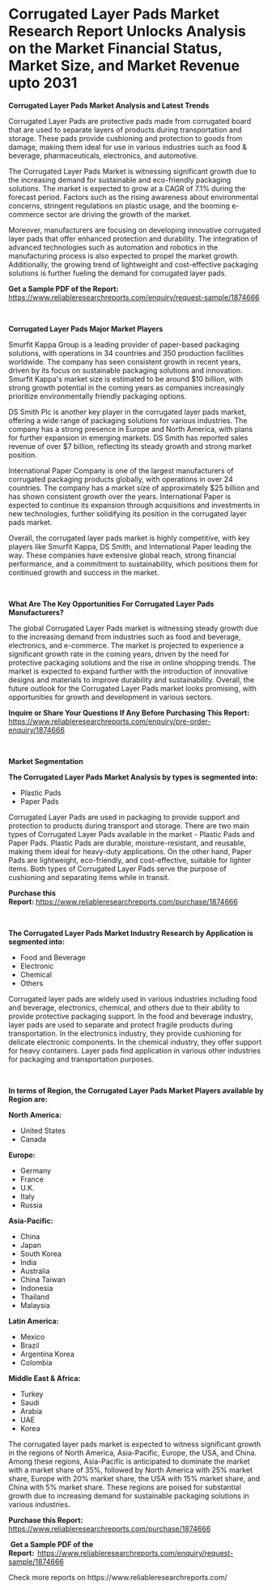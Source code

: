 <p><h1>Corrugated Layer Pads Market Research Report Unlocks Analysis on the Market Financial Status, Market Size, and Market Revenue upto 2031</h1></p><p><strong>Corrugated Layer Pads Market Analysis and Latest Trends</strong></p>
<p><p>Corrugated Layer Pads are protective pads made from corrugated board that are used to separate layers of products during transportation and storage. These pads provide cushioning and protection to goods from damage, making them ideal for use in various industries such as food & beverage, pharmaceuticals, electronics, and automotive.</p><p>The Corrugated Layer Pads Market is witnessing significant growth due to the increasing demand for sustainable and eco-friendly packaging solutions. The market is expected to grow at a CAGR of 7.1% during the forecast period. Factors such as the rising awareness about environmental concerns, stringent regulations on plastic usage, and the booming e-commerce sector are driving the growth of the market.</p><p>Moreover, manufacturers are focusing on developing innovative corrugated layer pads that offer enhanced protection and durability. The integration of advanced technologies such as automation and robotics in the manufacturing process is also expected to propel the market growth. Additionally, the growing trend of lightweight and cost-effective packaging solutions is further fueling the demand for corrugated layer pads.</p></p>
<p><strong>Get a Sample PDF of the Report:&nbsp;</strong> <a href="https://www.reliableresearchreports.com/enquiry/request-sample/1874666">https://www.reliableresearchreports.com/enquiry/request-sample/1874666</a></p>
<p>&nbsp;</p>
<p><strong>Corrugated Layer Pads Major Market Players</strong></p>
<p><p>Smurfit Kappa Group is a leading provider of paper-based packaging solutions, with operations in 34 countries and 350 production facilities worldwide. The company has seen consistent growth in recent years, driven by its focus on sustainable packaging solutions and innovation. Smurfit Kappa's market size is estimated to be around $10 billion, with strong growth potential in the coming years as companies increasingly prioritize environmentally friendly packaging options.</p><p>DS Smith Plc is another key player in the corrugated layer pads market, offering a wide range of packaging solutions for various industries. The company has a strong presence in Europe and North America, with plans for further expansion in emerging markets. DS Smith has reported sales revenue of over $7 billion, reflecting its steady growth and strong market position.</p><p>International Paper Company is one of the largest manufacturers of corrugated packaging products globally, with operations in over 24 countries. The company has a market size of approximately $25 billion and has shown consistent growth over the years. International Paper is expected to continue its expansion through acquisitions and investments in new technologies, further solidifying its position in the corrugated layer pads market.</p><p>Overall, the corrugated layer pads market is highly competitive, with key players like Smurfit Kappa, DS Smith, and International Paper leading the way. These companies have extensive global reach, strong financial performance, and a commitment to sustainability, which positions them for continued growth and success in the market.</p></p>
<p>&nbsp;</p>
<p><strong>What Are The Key Opportunities For Corrugated Layer Pads Manufacturers?</strong></p>
<p><p>The global Corrugated Layer Pads market is witnessing steady growth due to the increasing demand from industries such as food and beverage, electronics, and e-commerce. The market is projected to experience a significant growth rate in the coming years, driven by the need for protective packaging solutions and the rise in online shopping trends. The market is expected to expand further with the introduction of innovative designs and materials to improve durability and sustainability. Overall, the future outlook for the Corrugated Layer Pads market looks promising, with opportunities for growth and development in various sectors.</p></p>
<p><strong>Inquire or Share Your Questions If Any Before Purchasing This Report:</strong> <a href="https://www.reliableresearchreports.com/enquiry/pre-order-enquiry/1874666">https://www.reliableresearchreports.com/enquiry/pre-order-enquiry/1874666</a></p>
<p>&nbsp;</p>
<p><strong>Market Segmentation</strong></p>
<p><strong>The Corrugated Layer Pads Market Analysis by types is segmented into:</strong></p>
<p><ul><li>Plastic Pads</li><li>Paper Pads</li></ul></p>
<p><p>Corrugated Layer Pads are used in packaging to provide support and protection to products during transport and storage. There are two main types of Corrugated Layer Pads available in the market - Plastic Pads and Paper Pads. Plastic Pads are durable, moisture-resistant, and reusable, making them ideal for heavy-duty applications. On the other hand, Paper Pads are lightweight, eco-friendly, and cost-effective, suitable for lighter items. Both types of Corrugated Layer Pads serve the purpose of cushioning and separating items while in transit.</p></p>
<p><strong>Purchase this Report:&nbsp;</strong><a href="https://www.reliableresearchreports.com/purchase/1874666">https://www.reliableresearchreports.com/purchase/1874666</a></p>
<p>&nbsp;</p>
<p><strong>The Corrugated Layer Pads Market Industry Research by Application is segmented into:</strong></p>
<p><ul><li>Food and Beverage</li><li>Electronic</li><li>Chemical</li><li>Others</li></ul></p>
<p><p>Corrugated layer pads are widely used in various industries including food and beverage, electronics, chemical, and others due to their ability to provide protective packaging support. In the food and beverage industry, layer pads are used to separate and protect fragile products during transportation. In the electronics industry, they provide cushioning for delicate electronic components. In the chemical industry, they offer support for heavy containers. Layer pads find application in various other industries for packaging and transportation purposes.</p></p>
<p>&nbsp;</p>
<p><strong>In terms of Region, the Corrugated Layer Pads Market Players available by Region are:</strong></p>
<p>
    <p> <strong> North America: </strong>
        <ul>
            <li>United States</li>
            <li>Canada</li>
        </ul>
        </p> 
    <p> <strong> Europe: </strong>
        <ul>
            <li>Germany</li>
            <li>France</li>
            <li>U.K.</li>
            <li>Italy</li>
            <li>Russia</li>
        </ul>
        </p> 
    <p> <strong> Asia-Pacific: </strong>
        <ul>
            <li>China</li>
            <li>Japan</li>
            <li>South Korea</li>
            <li>India</li>
            <li>Australia</li>
            <li>China Taiwan</li>
            <li>Indonesia</li>
            <li>Thailand</li>
            <li>Malaysia</li>
        </ul>
        </p> 
    <p> <strong> Latin America: </strong>
        <ul>
            <li>Mexico</li>
            <li>Brazil</li>
            <li>Argentina Korea</li>
            <li>Colombia</li>
        </ul>
        </p> 
    <p> <strong> Middle East & Africa: </strong>
        <ul>
            <li>Turkey</li>
            <li>Saudi</li>
            <li>Arabia</li>
            <li>UAE</li>
            <li>Korea</li>
        </ul>
    </p>
    </p>
<p><p>The corrugated layer pads market is expected to witness significant growth in the regions of North America, Asia-Pacific, Europe, the USA, and China. Among these regions, Asia-Pacific is anticipated to dominate the market with a market share of 35%, followed by North America with 25% market share, Europe with 20% market share, the USA with 15% market share, and China with 5% market share. These regions are poised for substantial growth due to increasing demand for sustainable packaging solutions in various industries.</p></p>
<p><strong>Purchase this Report: </strong><a href="https://www.reliableresearchreports.com/purchase/1874666">https://www.reliableresearchreports.com/purchase/1874666</a></p>
<p>&nbsp;<strong>Get a Sample PDF of the Report:&nbsp;&nbsp;</strong><a href="https://www.reliableresearchreports.com/enquiry/request-sample/1874666">https://www.reliableresearchreports.com/enquiry/request-sample/1874666</a></p>
<p><strong></strong></p>
<p>Check more reports on https://www.reliableresearchreports.com/</p>